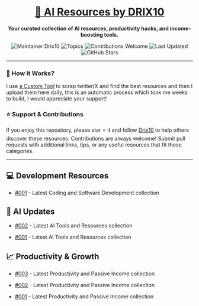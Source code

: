 <div align="center">
  <h1><a href="https://x.com/DRIX_10_" target="_blank">🚀 AI Resources by DRIX10</a></h1>
  <p><strong>Your curated collection of AI resources, productivity hacks, and income-boosting tools.</strong></p>
</div>

<div align="center">
  <img src="https://img.shields.io/badge/Maintainer-Drix10-blue" alt="Maintainer Drix10" />
  <img src="https://img.shields.io/badge/Topics-Productivity%2C%20AI%2C%20Tips%20and%20Tricks-red" alt="Topics" />
  <img src="https://img.shields.io/badge/Contributions-Welcome-brightgreen" alt="Contributions Welcome" />
  <img src="https://img.shields.io/github/last-commit/Drix10/ai-resources?style=flat-square&color=5D6D7E" alt="Last Updated" />
  <img src="https://img.shields.io/github/stars/Drix10/ai-resources?style=social" alt="GitHub Stars" />
</div>

---

### 🧵 How It Works?

I use [a Custom Tool](https://github.com/Drix10/Twitter-Gemini-GitHub-MVP) to scrap twitter/X and find the best resources and then I upload them here daily, this is an automatic process which took me weeks to build, I would appreciate your support!

### ⭐️ Support & Contributions

If you enjoy this repository, please star ⭐️ it and follow [Drix10](https://github.com/Drix10) to help others discover these resources. Contributions are always welcome! Submit pull requests with additional links, tips, or any useful resources that fit these categories.

---


## 💻 Development Resources
- [#001](https://github.com/Drix10/ai-resources/blob/main/Coding%20and%20Software%20Development/resources-001.md) - Latest Coding and Software Development collection

## 🤖 AI Updates
- [#002](https://github.com/Drix10/ai-resources/blob/main/AI%20Tools%20and%20Resources/resources-002.md) - Latest AI Tools and Resources collection

- [#001](https://github.com/Drix10/ai-resources/blob/main/AI%20Tools%20and%20Resources/resources-001.md) - Latest AI Tools and Resources collection

## 📈 Productivity & Growth
- [#003](https://github.com/Drix10/ai-resources/blob/main/Productivity%20and%20Passive%20Income/resources-003.md) - Latest Productivity and Passive Income collection

- [#002](https://github.com/Drix10/ai-resources/blob/main/Productivity%20and%20Passive%20Income/resources-002.md) - Latest Productivity and Passive Income collection

- [#001](https://github.com/Drix10/ai-resources/blob/main/Productivity%20and%20Passive%20Income/resources-001.md) - Latest Productivity and Passive Income collection